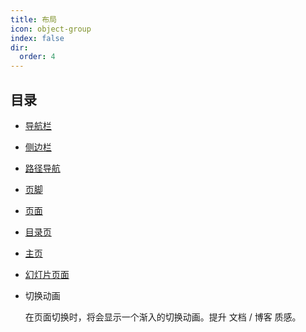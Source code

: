 ```yaml
---
title: 布局
icon: object-group
index: false
dir:
  order: 4
---
```


## 目录

- [导航栏](navbar.md)

- [侧边栏](sidebar.md)

- [路径导航](breadcrumb.md)

- [页脚](footer.md)

- [页面](page.md)

- [目录页](catalog.md)

- [主页](home.md)

- [幻灯片页面](slides.md)

- 切换动画

  在页面切换时，将会显示一个渐入的切换动画。提升 文档 / 博客 质感。
